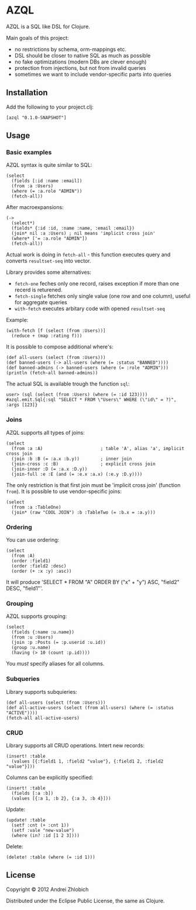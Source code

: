 # AZQL

AZQL is a SQL like DSL for Clojure.

Main goals of this project:

- no restrictions by schema, orm-mappings etc.
- DSL should be closer to native SQL as much as possible
- no fake optimizations (modern DBs are clever enough)
- protection from injections, but not from invalid queries
- sometimes we want to include vendor-specific parts into queries


## Installation

Add the following to your project.clj:

	[azql "0.1.0-SNAPSHOT"]


## Usage

### Basic examples

AZQL syntax is quite similar to SQL:

	(select
	  (fields [:id :name :email])
	  (from :a :Users)
	  (where (= :a.role "ADMIN"))
	  (fetch-all))

After macroexpansions:

	(->
	  (select*)
	  (fields* {:id :id, :name :name, :email :email})
	  (join* nil :a :Users) ; nil means 'implicit cross join'
	  (where* ['= :a.role "ADMIN"])
	  (fetch-all))

Actual work is doing in `fetch-all` - this function executes query
and converts `resultset-seq` into vector.

Library provides some alternatives:
- `fetch-one` feches only one record, raises exception if more than one recerd is returened.
- `fetch-single` fetches only single value (one row and one column), useful for aggregate queries
- `with-fetch` executes arbitary code with opened `resultset-seq`

Example:

	(with-fetch [f (select (from :Users))]
	  (reduce + (map :rating f)))

It is possible to compose additional where's:

	(def all-users (select (from :Users)))
	(def banned-users (-> all-users (where (= :status "BANNED"))))
	(def banned-admins (-> banned-users (where (= :role "ADMIN")))
	(println (fetch-all banned-admins))

The actual SQL is available trough the function `sql`:

	user> (sql (select (from :Users) (where (= :id 123))))
	#azql.emit.Sql{:sql "SELECT * FROM \"Users\" WHERE (\"id\" = ?)", :args [123]}


### Joins

AZQL supports all types of joins:

	(select
	  (from :a :A)                      ; table 'A', alias 'a', implicit cross join
	  (join :b :B (= :a.x :b.y))        ; inner join
	  (join-cross :c :B)                ; explicit cross join
	  (join-inner :D (= :a.x :D.y))
	  (join-full :e :E (and (= :e.x :a.x) (:e.y :D.y))))

The only restriction is that first join must be 'implicit cross join' (function `from`).
It is possible to use vendor-specific joins:

	(select
	  (from :a :TableOne)
	  (join* (raw "COOL JOIN") :b :TableTwo (= :b.x = :a.y)))


### Ordering

You can use ordering:

	(select
	  (from :A)
	  (order :field1)
	  (order :field2 :desc)
	  (order (+ :x :y) :asc))

It will produce 'SELECT * FROM "A" ORDER BY ("x" + "y") ASC, "field2" DESC, "field1"'.


### Grouping

AZQL supports grouping:

	(select
	  (fields {:name :u.name})
	  (from :u :Users)
	  (join :p :Posts (= :p.userid :u.id))
	  (group :u.name)
	  (having (> 10 (count :p.id))))

You *must* specify aliases for all columns.


### Subqueries

Library supports subquieries:

	(def all-users (select (from :Users)))
	(def all-active-users (select (from all-users) (where (= :status "ACTIVE"))))
	(fetch-all all-active-users)


### CRUD

Library supports all CRUD operations.
Intert new records:

	(insert! :table
	  (values [{:field1 1, :field2 "value"}, {:field1 2, :field2 "value"}]))

Columns can be explicitly specified:

	(insert! :table
	  (fields [:a :b])
	  (values [{:a 1, :b 2}, {:a 3, :b 4}]))

Update:

	(update! :table
	  (setf :cnt (+ :cnt 1))
	  (setf :vale "new-value")
	  (where (in? :id [1 2 3])))

Delete:

	(delete! :table (where (= :id 1)))


## License

Copyright © 2012 Andrei Zhlobich

Distributed under the Eclipse Public License, the same as Clojure.

